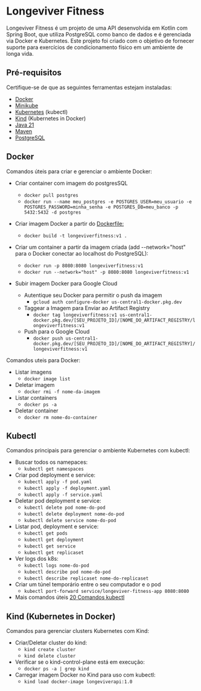 # Longeviver Fitness

Longeviver Fitness é um projeto de uma API desenvolvida em Kotlin com Spring Boot, que utiliza PostgreSQL como banco de
dados e é gerenciada via Docker e Kubernetes. Este projeto foi criado com o objetivo de fornecer suporte para exercícios
de condicionamento físico em um ambiente de longa vida.

## Pré-requisitos

Certifique-se de que as seguintes ferramentas estejam instaladas:

* [Docker](https://docs.docker.com/engine/install/ubuntu/)
* [Minikube](https://minikube.sigs.k8s.io/docs/start/?arch=%2Flinux%2Fx86-64%2Fstable%2Fbinary+download)
* [Kubernetes](https://kubernetes.io/docs/tasks/tools/install-kubectl-linux/) (kubectl)
* [Kind](https://kind.sigs.k8s.io/docs/user/quick-start/) (Kubernetes in Docker)
* [Java 21](https://www.oracle.com/java/technologies/javase/jdk21-archive-downloads.html)
* [Maven](https://maven.apache.org/)
* [PostgreSQL](https://www.postgresql.org/download/)

## Docker

Comandos úteis para criar e gerenciar o ambiente Docker:

* Criar container com imagem do postgresSQL
  * `docker pull postgres`
  * `docker run --name meu_postgres -e POSTGRES_USER=meu_usuario -e POSTGRES_PASSWORD=minha_senha -e POSTGRES_DB=meu_banco -p 5432:5432 -d postgres`


* Criar imagem Docker a partir do [Dockerfile:](Dockerfile)
  * `docker build -t longeviverfitness:v1 .`
* Criar um container a partir da imagem criada (add --network="host" para o Docker conectar ao localhost do PostgreSQL):
  * `docker run -p 8080:8080 longeviverfitness:v1`
  * `docker run --network="host" -p 8080:8080 longeviverfitness:v1`
* Subir imagem Docker para Google Cloud
  * Autentique seu Docker para permitir o push da imagem
    * `gcloud auth configure-docker us-central1-docker.pkg.dev`
  * Taggear a Imagem para Enviar ao Artifact Registry
    * `docker tag longeviverfitness:v1 us-central1-docker.pkg.dev/[SEU_PROJETO_ID]/[NOME_DO_ARTIFACT_REGISTRY/longeviverfitness:v1`
  * Push para o Google Cloud
    * `docker push us-central1-docker.pkg.dev/[SEU_PROJETO_ID]/[NOME_DO_ARTIFACT_REGISTRY]/longeviverfitness:v1`

Comandos uteis para Docker:

* Listar imagens
  * `docker image list`
* Deletar imagem
  * `docker rmi -f nome-da-imagem`
* Listar containers
  * `docker ps -a`
* Deletar container
  * `docker rm nome-do-container`

## Kubectl

Comandos principais para gerenciar o ambiente Kubernetes com kubectl:

* Buscar todos os namepaces:
  * `kubectl get namespaces`
* Criar pod deployment e service:
  * `kubectl apply -f pod.yaml`
  * `kubectl apply -f deployment.yaml`
  * `kubectl apply -f service.yaml`
* Deletar pod deployment e service:
  * `kubectl delete pod nome-do-pod`
  * `kubectl delete deployment nome-do-pod`
  * `kubectl delete service nome-do-pod`
* Listar pod, deployment e service:
  * `kubectl get pods`
  * `kubectl get deployment`
  * `kubectl get service`
  * `kubectl get replicaset`
* Ver logs dos k8s:
  * `kubectl logs nome-do-pod`
  * `kubectl describe pod nome-do-pod`
  * `kubectl describe replicaset nome-do-replicaset`
* Criar um túnel temporário entre o seu computador e o pod
  * `kubectl port-forward service/longeviver-fitness-app 8080:8080`
* Mais comandos
  úteis [20 Comandos kubectl](https://nerdexpert.com.br/20-principais-comandos-kubectl-que-um-devops-deve-dominar/#google_vignette)

## Kind (Kubernetes in Docker)

Comandos para gerenciar clusters Kubernetes com Kind:

* Criar/Deletar cluster do kind:
  * `kind create cluster`
  * `kind delete cluster`
* Verificar se o kind-control-plane está em execução:
  * `docker ps -a | grep kind`
* Carregar imagem Docker no Kind para uso com kubectl:
  * `kind load docker-image longeviverapi:1.0`
